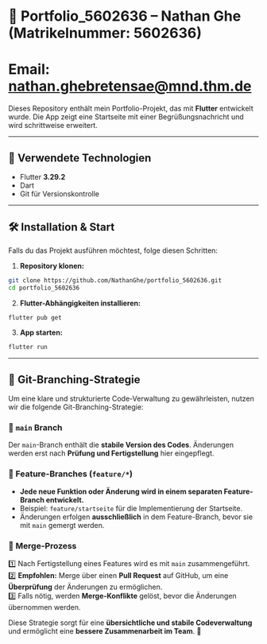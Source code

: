 # 📱 Portfolio_5602636 – Nathan Ghe (Matrikelnummer: 5602636)

# Email: nathan.ghebretensae@mnd.thm.de

Dieses Repository enthält mein Portfolio-Projekt, das mit **Flutter** entwickelt wurde. Die App zeigt eine Startseite mit einer Begrüßungsnachricht und wird schrittweise erweitert.

---

## 🚀 Verwendete Technologien

- Flutter **3.29.2**
- Dart
- Git für Versionskontrolle

---

## 🛠 Installation & Start

Falls du das Projekt ausführen möchtest, folge diesen Schritten:

1. **Repository klonen:**

```bash
git clone https://github.com/NathanGhe/portfolio_5602636.git
cd portfolio_5602636
```

2. **Flutter-Abhängigkeiten installieren:**

```bash
flutter pub get
```

3. **App starten:**

```bash
flutter run
```

---

## 🔀 Git-Branching-Strategie

Um eine klare und strukturierte Code-Verwaltung zu gewährleisten, nutzen wir die folgende Git-Branching-Strategie:

### 📌 `main` Branch
Der `main`-Branch enthält die **stabile Version des Codes**. Änderungen werden erst nach **Prüfung und Fertigstellung** hier eingepflegt.

### 🌱 Feature-Branches (`feature/*`)
- **Jede neue Funktion oder Änderung wird in einem separaten Feature-Branch entwickelt.**
- Beispiel: `feature/startseite` für die Implementierung der Startseite.
- Änderungen erfolgen **ausschließlich** in dem Feature-Branch, bevor sie mit `main` gemergt werden.

### 🔄 Merge-Prozess
1️⃣ Nach Fertigstellung eines Features wird es mit `main` zusammengeführt.  
2️⃣ **Empfohlen:** Merge über einen **Pull Request** auf GitHub, um eine **Überprüfung** der Änderungen zu ermöglichen.  
3️⃣ Falls nötig, werden **Merge-Konflikte** gelöst, bevor die Änderungen übernommen werden.

Diese Strategie sorgt für eine **übersichtliche und stabile Codeverwaltung** und ermöglicht eine **bessere Zusammenarbeit im Team**. 🚀
